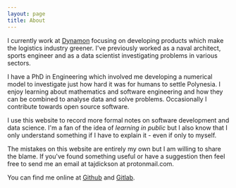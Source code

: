 ```yaml
---
layout: page
title: About
---
```


I currently work at [Dynamon](https://dynamon.co.uk/) focusing on developing products which make the logistics industry greener. I've previously worked as a naval architect, sports engineer and as a data scientist investigating problems in various sectors.

I have a PhD in Engineering which involved me developing a numerical model to investigate just how hard it was for humans to settle Polynesia. I enjoy learning about mathematics and software engineering and how they can be combined to analyse data and solve problems. Occasionally I contribute towards open source software.

I use this website to record more formal notes on software development and data science. I'm a fan of the idea of _learning in public_ but I also know that I only understand something if I have to explain it - even if only to myself.

The mistakes on this website are entirely my own but I am willing to share the blame. If you've found something useful or have a suggestion then feel free to send me an email at tajdickson at protonmail.com.

You can find me online at [Github](https://github.com/TAJD) and [Gitlab](https://gitlab.com/thomas_dickson).